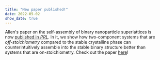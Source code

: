 ```yaml
---
title: "New paper published!"
date: 2022-05-02
show_date: true
---
```

Allen's paper on the self-assembly of binary nanoparticle superlattices is now [published in _PRL_](https://doi.org/10.1103/PhysRevLett.128.188001).
In it, we show how two-component systems that are _off-stoichiometry_ compared to the stable crystalline phase can counterintuitively assemble into the stable binary structure better than systems that are on-stoichiometry.
Check out the paper [here](https://tcmoore3.github.io/pdfs/lacour_et_al-prl-2022.pdf)!
